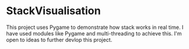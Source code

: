 # StackVisualisation
This project uses Pygame to demonstrate how stack works in real time. I have used modules like Pygame and multi-threading to achieve this.
I'm open to ideas to further devlop this project.
